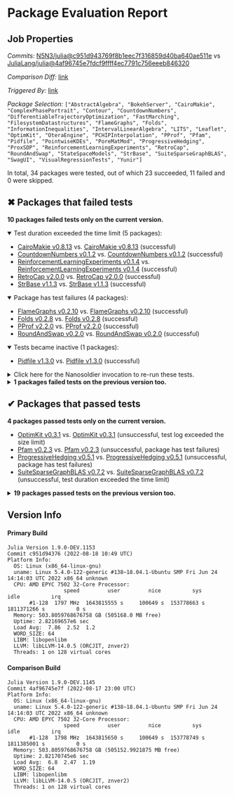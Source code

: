# Package Evaluation Report

## Job Properties

*Commits:* [N5N3/julia@c951d943769f8b1eec7f316859d40ba640ae511e](https://github.com/N5N3/julia/commit/c951d943769f8b1eec7f316859d40ba640ae511e) vs [JuliaLang/julia@4af96745e7fdcf9ffff4ec7791c756eeeb846320](https://github.com/JuliaLang/julia/commit/4af96745e7fdcf9ffff4ec7791c756eeeb846320)

*Comparison Diff:* [link](https://github.com/JuliaLang/julia/compare/4af96745e7fdcf9ffff4ec7791c756eeeb846320..N5N3/julia:c951d943769f8b1eec7f316859d40ba640ae511e)

*Triggered By:* [link](https://github.com/JuliaLang/julia/pull/46350#issuecomment-1219360922)

*Package Selection:* `["AbstractAlgebra", "BokehServer", "CairoMakie", "ComplexPhasePortrait", "Contour", "CountdownNumbers", "DifferentiableTrajectoryOptimization", "FastMarching", "FilesystemDatastructures", "FlameGraphs", "Folds", "InformationInequalities", "IntervalLinearAlgebra", "LITS", "Leaflet", "OptimKit", "OteraEngine", "PCHIPInterpolation", "PProf", "Pfam", "Pidfile", "PointwiseKDEs", "PoreMatMod", "ProgressiveHedging", "ProxSDP", "ReinforcementLearningExperiments", "RetroCap", "RoundAndSwap", "StateSpaceModels", "StrBase", "SuiteSparseGraphBLAS", "SwagUI", "VisualRegressionTests", "Yunir"]`

In total, 34 packages were tested, out of which 23 succeeded, 11 failed and 0 were skipped.


## ✖ Packages that failed tests

**10 packages failed tests only on the current version.**

<details open><summary>Test duration exceeded the time limit (5 packages):</summary>
<p>


- [CairoMakie v0.8.13](https://s3.amazonaws.com/julialang-reports/nanosoldier/pkgeval/by_hash/c951d94_vs_4af9674/CairoMakie.primary.log) vs. [CairoMakie v0.8.13](https://s3.amazonaws.com/julialang-reports/nanosoldier/pkgeval/by_hash/c951d94_vs_4af9674/CairoMakie.against.log) (successful)
- [CountdownNumbers v0.1.2](https://s3.amazonaws.com/julialang-reports/nanosoldier/pkgeval/by_hash/c951d94_vs_4af9674/CountdownNumbers.primary.log) vs. [CountdownNumbers v0.1.2](https://s3.amazonaws.com/julialang-reports/nanosoldier/pkgeval/by_hash/c951d94_vs_4af9674/CountdownNumbers.against.log) (successful)
- [ReinforcementLearningExperiments v0.1.4](https://s3.amazonaws.com/julialang-reports/nanosoldier/pkgeval/by_hash/c951d94_vs_4af9674/ReinforcementLearningExperiments.primary.log) vs. [ReinforcementLearningExperiments v0.1.4](https://s3.amazonaws.com/julialang-reports/nanosoldier/pkgeval/by_hash/c951d94_vs_4af9674/ReinforcementLearningExperiments.against.log) (successful)
- [RetroCap v2.0.0](https://s3.amazonaws.com/julialang-reports/nanosoldier/pkgeval/by_hash/c951d94_vs_4af9674/RetroCap.primary.log) vs. [RetroCap v2.0.0](https://s3.amazonaws.com/julialang-reports/nanosoldier/pkgeval/by_hash/c951d94_vs_4af9674/RetroCap.against.log) (successful)
- [StrBase v1.1.3](https://s3.amazonaws.com/julialang-reports/nanosoldier/pkgeval/by_hash/c951d94_vs_4af9674/StrBase.primary.log) vs. [StrBase v1.1.3](https://s3.amazonaws.com/julialang-reports/nanosoldier/pkgeval/by_hash/c951d94_vs_4af9674/StrBase.against.log) (successful)

</p>
</details>

<details open><summary>Package has test failures (4 packages):</summary>
<p>


- [FlameGraphs v0.2.10](https://s3.amazonaws.com/julialang-reports/nanosoldier/pkgeval/by_hash/c951d94_vs_4af9674/FlameGraphs.primary.log) vs. [FlameGraphs v0.2.10](https://s3.amazonaws.com/julialang-reports/nanosoldier/pkgeval/by_hash/c951d94_vs_4af9674/FlameGraphs.against.log) (successful)
- [Folds v0.2.8](https://s3.amazonaws.com/julialang-reports/nanosoldier/pkgeval/by_hash/c951d94_vs_4af9674/Folds.primary.log) vs. [Folds v0.2.8](https://s3.amazonaws.com/julialang-reports/nanosoldier/pkgeval/by_hash/c951d94_vs_4af9674/Folds.against.log) (successful)
- [PProf v2.2.0](https://s3.amazonaws.com/julialang-reports/nanosoldier/pkgeval/by_hash/c951d94_vs_4af9674/PProf.primary.log) vs. [PProf v2.2.0](https://s3.amazonaws.com/julialang-reports/nanosoldier/pkgeval/by_hash/c951d94_vs_4af9674/PProf.against.log) (successful)
- [RoundAndSwap v0.2.0](https://s3.amazonaws.com/julialang-reports/nanosoldier/pkgeval/by_hash/c951d94_vs_4af9674/RoundAndSwap.primary.log) vs. [RoundAndSwap v0.2.0](https://s3.amazonaws.com/julialang-reports/nanosoldier/pkgeval/by_hash/c951d94_vs_4af9674/RoundAndSwap.against.log) (successful)

</p>
</details>

<details open><summary>Tests became inactive (1 packages):</summary>
<p>


- [Pidfile v1.3.0](https://s3.amazonaws.com/julialang-reports/nanosoldier/pkgeval/by_hash/c951d94_vs_4af9674/Pidfile.primary.log) vs. [Pidfile v1.3.0](https://s3.amazonaws.com/julialang-reports/nanosoldier/pkgeval/by_hash/c951d94_vs_4af9674/Pidfile.against.log) (successful)

</p>
</details>

<details><summary>Click here for the Nanosoldier invocation to re-run these tests.</summary>
<p>

```
@nanosoldier `runtests(["CairoMakie", "CountdownNumbers", "FlameGraphs", "Folds", "PProf", "Pidfile", "ReinforcementLearningExperiments", "RetroCap", "RoundAndSwap", "StrBase"], vs = ":master")`
```

</p>
</details>


<details><summary><strong>1 packages failed tests on the previous version too.</strong></summary>
<p>

<details open><summary>Package has test failures (1 packages):</summary>
<p>


- [BokehServer v0.2.0](https://s3.amazonaws.com/julialang-reports/nanosoldier/pkgeval/by_hash/c951d94_vs_4af9674/BokehServer.primary.log)

</p>
</details>

</p>
</details>


## ✔ Packages that passed tests

**4 packages passed tests only on the current version.**

- [OptimKit v0.3.1](https://s3.amazonaws.com/julialang-reports/nanosoldier/pkgeval/by_hash/c951d94_vs_4af9674/OptimKit.primary.log) vs. [OptimKit v0.3.1](https://s3.amazonaws.com/julialang-reports/nanosoldier/pkgeval/by_hash/c951d94_vs_4af9674/OptimKit.against.log) (unsuccessful, test log exceeded the size limit)
- [Pfam v0.2.3](https://s3.amazonaws.com/julialang-reports/nanosoldier/pkgeval/by_hash/c951d94_vs_4af9674/Pfam.primary.log) vs. [Pfam v0.2.3](https://s3.amazonaws.com/julialang-reports/nanosoldier/pkgeval/by_hash/c951d94_vs_4af9674/Pfam.against.log) (unsuccessful, package has test failures)
- [ProgressiveHedging v0.5.1](https://s3.amazonaws.com/julialang-reports/nanosoldier/pkgeval/by_hash/c951d94_vs_4af9674/ProgressiveHedging.primary.log) vs. [ProgressiveHedging v0.5.1](https://s3.amazonaws.com/julialang-reports/nanosoldier/pkgeval/by_hash/c951d94_vs_4af9674/ProgressiveHedging.against.log) (unsuccessful, package has test failures)
- [SuiteSparseGraphBLAS v0.7.2](https://s3.amazonaws.com/julialang-reports/nanosoldier/pkgeval/by_hash/c951d94_vs_4af9674/SuiteSparseGraphBLAS.primary.log) vs. [SuiteSparseGraphBLAS v0.7.2](https://s3.amazonaws.com/julialang-reports/nanosoldier/pkgeval/by_hash/c951d94_vs_4af9674/SuiteSparseGraphBLAS.against.log) (unsuccessful, test duration exceeded the time limit)

<details><summary><strong>19 packages passed tests on the previous version too.</strong></summary>
<p>

- [AbstractAlgebra v0.27.3](https://s3.amazonaws.com/julialang-reports/nanosoldier/pkgeval/by_hash/c951d94_vs_4af9674/AbstractAlgebra.primary.log)
- [ComplexPhasePortrait v0.2.1](https://s3.amazonaws.com/julialang-reports/nanosoldier/pkgeval/by_hash/c951d94_vs_4af9674/ComplexPhasePortrait.primary.log)
- [Contour v0.6.2](https://s3.amazonaws.com/julialang-reports/nanosoldier/pkgeval/by_hash/c951d94_vs_4af9674/Contour.primary.log)
- [DifferentiableTrajectoryOptimization v0.2.3](https://s3.amazonaws.com/julialang-reports/nanosoldier/pkgeval/by_hash/c951d94_vs_4af9674/DifferentiableTrajectoryOptimization.primary.log)
- [FastMarching v0.2.6](https://s3.amazonaws.com/julialang-reports/nanosoldier/pkgeval/by_hash/c951d94_vs_4af9674/FastMarching.primary.log)
- [FilesystemDatastructures v1.1.0](https://s3.amazonaws.com/julialang-reports/nanosoldier/pkgeval/by_hash/c951d94_vs_4af9674/FilesystemDatastructures.primary.log)
- [InformationInequalities v0.2.2](https://s3.amazonaws.com/julialang-reports/nanosoldier/pkgeval/by_hash/c951d94_vs_4af9674/InformationInequalities.primary.log)
- [IntervalLinearAlgebra v0.1.5](https://s3.amazonaws.com/julialang-reports/nanosoldier/pkgeval/by_hash/c951d94_vs_4af9674/IntervalLinearAlgebra.primary.log)
- [LITS v0.4.0](https://s3.amazonaws.com/julialang-reports/nanosoldier/pkgeval/by_hash/c951d94_vs_4af9674/LITS.primary.log)
- [Leaflet v0.1.0](https://s3.amazonaws.com/julialang-reports/nanosoldier/pkgeval/by_hash/c951d94_vs_4af9674/Leaflet.primary.log)
- [OteraEngine v0.1.3](https://s3.amazonaws.com/julialang-reports/nanosoldier/pkgeval/by_hash/c951d94_vs_4af9674/OteraEngine.primary.log)
- [PCHIPInterpolation v0.1.2](https://s3.amazonaws.com/julialang-reports/nanosoldier/pkgeval/by_hash/c951d94_vs_4af9674/PCHIPInterpolation.primary.log)
- [PointwiseKDEs v0.1.1](https://s3.amazonaws.com/julialang-reports/nanosoldier/pkgeval/by_hash/c951d94_vs_4af9674/PointwiseKDEs.primary.log)
- [PoreMatMod v0.2.15](https://s3.amazonaws.com/julialang-reports/nanosoldier/pkgeval/by_hash/c951d94_vs_4af9674/PoreMatMod.primary.log)
- [ProxSDP v1.8.0](https://s3.amazonaws.com/julialang-reports/nanosoldier/pkgeval/by_hash/c951d94_vs_4af9674/ProxSDP.primary.log)
- [StateSpaceModels v0.6.5](https://s3.amazonaws.com/julialang-reports/nanosoldier/pkgeval/by_hash/c951d94_vs_4af9674/StateSpaceModels.primary.log)
- [SwagUI v0.10.0](https://s3.amazonaws.com/julialang-reports/nanosoldier/pkgeval/by_hash/c951d94_vs_4af9674/SwagUI.primary.log)
- [VisualRegressionTests v1.2.2](https://s3.amazonaws.com/julialang-reports/nanosoldier/pkgeval/by_hash/c951d94_vs_4af9674/VisualRegressionTests.primary.log)
- [Yunir v0.2.7](https://s3.amazonaws.com/julialang-reports/nanosoldier/pkgeval/by_hash/c951d94_vs_4af9674/Yunir.primary.log)

</p>
</details>


## Version Info

#### Primary Build

```
Julia Version 1.9.0-DEV.1153
Commit c951d94376 (2022-08-18 10:49 UTC)
Platform Info:
  OS: Linux (x86_64-linux-gnu)
  uname: Linux 5.4.0-122-generic #138~18.04.1-Ubuntu SMP Fri Jun 24 14:14:03 UTC 2022 x86_64 unknown
  CPU: AMD EPYC 7502 32-Core Processor: 
                  speed         user         nice          sys         idle          irq
       #1-128  1797 MHz  1643815555 s     100649 s  153778663 s  1811371266 s          0 s
  Memory: 503.8059768676758 GB (505168.0 MB free)
  Uptime: 2.82169657e6 sec
  Load Avg:  7.86  2.52  1.2
  WORD_SIZE: 64
  LIBM: libopenlibm
  LLVM: libLLVM-14.0.5 (ORCJIT, znver2)
  Threads: 1 on 128 virtual cores

```

#### Comparison Build

```
Julia Version 1.9.0-DEV.1145
Commit 4af96745e7f (2022-08-17 23:00 UTC)
Platform Info:
  OS: Linux (x86_64-linux-gnu)
  uname: Linux 5.4.0-122-generic #138~18.04.1-Ubuntu SMP Fri Jun 24 14:14:03 UTC 2022 x86_64 unknown
  CPU: AMD EPYC 7502 32-Core Processor: 
                  speed         user         nice          sys         idle          irq
       #1-128  1798 MHz  1643815650 s     100649 s  153778749 s  1811385001 s          0 s
  Memory: 503.8059768676758 GB (505152.9921875 MB free)
  Uptime: 2.82170745e6 sec
  Load Avg:  6.8  2.47  1.19
  WORD_SIZE: 64
  LIBM: libopenlibm
  LLVM: libLLVM-14.0.5 (ORCJIT, znver2)
  Threads: 1 on 128 virtual cores

```
<!-- Generated on 2022-08-18T08:50:13.400 -->
